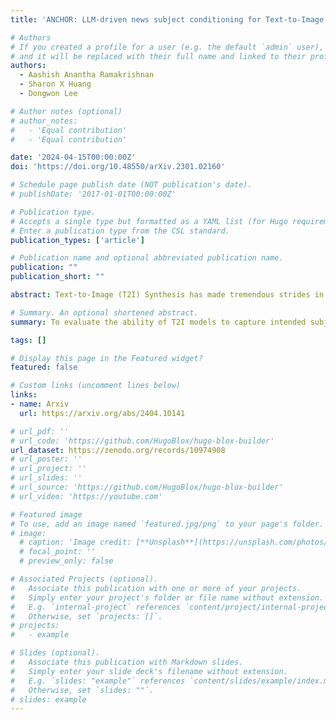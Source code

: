 ```yaml
---
title: 'ANCHOR: LLM-driven news subject conditioning for Text-to-Image Synthesis'

# Authors
# If you created a profile for a user (e.g. the default `admin` user), write the username (folder name) here
# and it will be replaced with their full name and linked to their profile.
authors:
  - Aashish Anantha Ramakrishnan
  - Sharon X Huang
  - Dongwon Lee

# Author notes (optional)
# author_notes:
#   - 'Equal contribution'
#   - 'Equal contribution'

date: '2024-04-15T00:00:00Z'
doi: 'https://doi.org/10.48550/arXiv.2301.02160'

# Schedule page publish date (NOT publication's date).
# publishDate: '2017-01-01T00:00:00Z'

# Publication type.
# Accepts a single type but formatted as a YAML list (for Hugo requirements).
# Enter a publication type from the CSL standard.
publication_types: ['article']

# Publication name and optional abbreviated publication name.
publication: ""
publication_short: ""

abstract: Text-to-Image (T2I) Synthesis has made tremendous strides in enhancing synthesized image quality, but current datasets evaluate model performance only on descriptive, instruction-based prompts. Real-world news image captions take a more pragmatic approach, providing high-level situational and Named-Entity (NE) information and limited physical object descriptions, making them abstractive. To evaluate the ability of T2I models to capture intended subjects from news captions, we introduce the Abstractive News Captions with High-level cOntext Representation (ANCHOR) dataset, containing 70K+ samples sourced from 5 different news media organizations. With Large Language Models (LLM) achieving success in language and commonsense reasoning tasks, we explore the ability of different LLMs to identify and understand key subjects from abstractive captions. Our proposed method Subject-Aware Finetuning (SAFE), selects and enhances the representation of key subjects in synthesized images by leveraging LLM-generated subject weights. It also adapts to the domain distribution of news images and captions through custom Domain Fine-tuning, outperforming current T2I baselines on ANCHOR. By launching the ANCHOR dataset, we hope to motivate research in furthering the Natural Language Understanding (NLU) capabilities of T2I models.

# Summary. An optional shortened abstract.
summary: To evaluate the ability of T2I models to capture intended subjects from news captions, we introduce the Abstractive News Captions with High-level cOntext Representation (ANCHOR) dataset, containing 70K+ samples sourced from 5 different news media organizations. Our proposed method Subject-Aware Finetuning (SAFE), selects and enhances the representation of key subjects in synthesized images by leveraging LLM-generated subject weights. It also adapts to the domain distribution of news images and captions through custom Domain Fine-tuning, outperforming current T2I baselines on ANCHOR.

tags: []

# Display this page in the Featured widget?
featured: false

# Custom links (uncomment lines below)
links:
- name: Arxiv
  url: https://arxiv.org/abs/2404.10141

# url_pdf: ''
# url_code: 'https://github.com/HugoBlox/hugo-blox-builder'
url_dataset: https://zenodo.org/records/10974908
# url_poster: ''
# url_project: ''
# url_slides: ''
# url_source: 'https://github.com/HugoBlox/hugo-blox-builder'
# url_video: 'https://youtube.com'

# Featured image
# To use, add an image named `featured.jpg/png` to your page's folder.
# image:
  # caption: 'Image credit: [**Unsplash**](https://unsplash.com/photos/pLCdAaMFLTE)'
  # focal_point: ''
  # preview_only: false

# Associated Projects (optional).
#   Associate this publication with one or more of your projects.
#   Simply enter your project's folder or file name without extension.
#   E.g. `internal-project` references `content/project/internal-project/index.md`.
#   Otherwise, set `projects: []`.
# projects:
#   - example

# Slides (optional).
#   Associate this publication with Markdown slides.
#   Simply enter your slide deck's filename without extension.
#   E.g. `slides: "example"` references `content/slides/example/index.md`.
#   Otherwise, set `slides: ""`.
# slides: example
---
```

